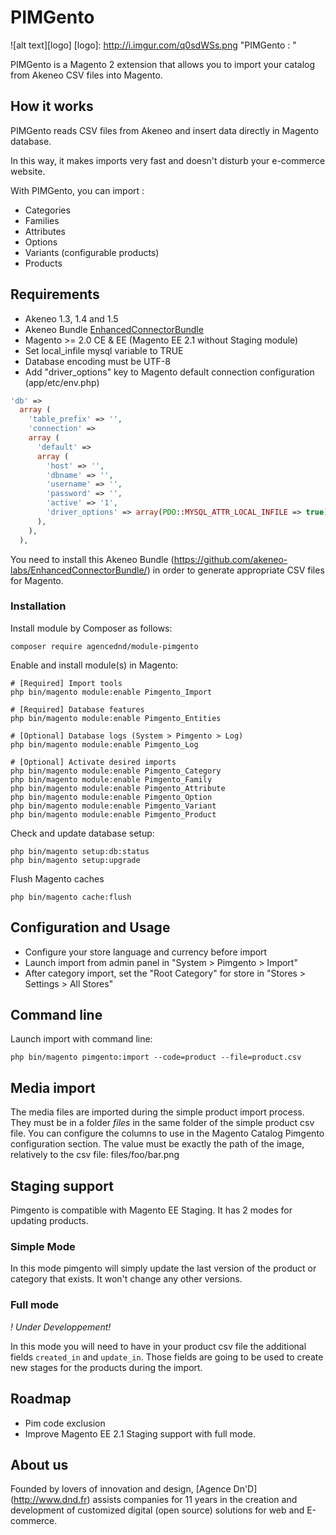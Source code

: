 # PIMGento

![alt text][logo]
[logo]: http://i.imgur.com/q0sdWSs.png "PIMGento : "

PIMGento is a Magento 2 extension that allows you to import your catalog from Akeneo CSV files into Magento.

## How it works

PIMGento reads CSV files from Akeneo and insert data directly in Magento database.

In this way, it makes imports very fast and doesn't disturb your e-commerce website.

With PIMGento, you can import :
* Categories
* Families
* Attributes
* Options
* Variants (configurable products)
* Products

## Requirements

* Akeneo 1.3, 1.4 and 1.5
* Akeneo Bundle [EnhancedConnectorBundle](https://github.com/akeneo-labs/EnhancedConnectorBundle/)
* Magento >= 2.0 CE & EE (Magento EE 2.1 without Staging module)
* Set local_infile mysql variable to TRUE
* Database encoding must be UTF-8
* Add "driver_options" key to Magento default connection configuration (app/etc/env.php)

```php
'db' =>
  array (
    'table_prefix' => '',
    'connection' =>
    array (
      'default' =>
      array (
        'host' => '',
        'dbname' => '',
        'username' => '',
        'password' => '',
        'active' => '1',
        'driver_options' => array(PDO::MYSQL_ATTR_LOCAL_INFILE => true),
      ),
    ),
  ),
```

You need to install this Akeneo Bundle (https://github.com/akeneo-labs/EnhancedConnectorBundle/)
in order to generate appropriate CSV files for Magento.

### Installation ###

Install module by Composer as follows:

```shell
composer require agencednd/module-pimgento
```

Enable and install module(s) in Magento:

```shell
# [Required] Import tools
php bin/magento module:enable Pimgento_Import

# [Required] Database features
php bin/magento module:enable Pimgento_Entities

# [Optional] Database logs (System > Pimgento > Log)
php bin/magento module:enable Pimgento_Log

# [Optional] Activate desired imports
php bin/magento module:enable Pimgento_Category
php bin/magento module:enable Pimgento_Family
php bin/magento module:enable Pimgento_Attribute
php bin/magento module:enable Pimgento_Option
php bin/magento module:enable Pimgento_Variant
php bin/magento module:enable Pimgento_Product
```

Check and update database setup:
```shell
php bin/magento setup:db:status
php bin/magento setup:upgrade
```

Flush Magento caches
```shell
php bin/magento cache:flush
```

## Configuration and Usage

* Configure your store language and currency before import
* Launch import from admin panel in "System > Pimgento > Import"
* After category import, set the "Root Category" for store in "Stores > Settings > All Stores"

## Command line

Launch import with command line:

```shell
php bin/magento pimgento:import --code=product --file=product.csv
```

## Media import

The media files are imported during the simple product import process.
They must be in a folder *files* in the same folder of the simple product csv file.
You can configure the columns to use in the Magento Catalog Pimgento configuration section.
The value must be exactly the path of the image, relatively to the csv file: files/foo/bar.png

## Staging support
Pimgento is compatible with Magento EE Staging. It has 2 modes for updating products. 

### Simple Mode
In this mode pimgento will simply update the last version of the product or category that exists. 
It won't change any other versions.

### Full mode 
*! Under Developpement!*
 
In this mode you will need to have in your product csv file the additional fields `created_in` and `update_in`. 
Those fields are going to be used to create new stages for the products during the import.

## Roadmap

* Pim code exclusion
* Improve Magento EE 2.1 Staging support with full mode.

## About us

Founded by lovers of innovation and design, [Agence Dn'D] (http://www.dnd.fr) assists companies for 11 years in the creation and development of customized digital (open source) solutions for web and E-commerce.

